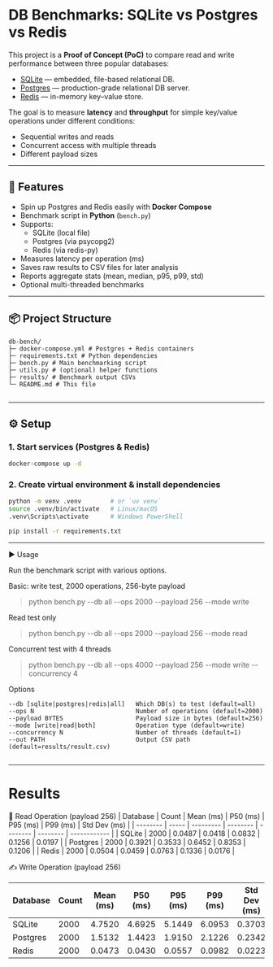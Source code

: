 # DB Benchmarks: SQLite vs Postgres vs Redis

This project is a **Proof of Concept (PoC)** to compare read and write performance between three popular databases:

- [SQLite](https://sqlite.org) — embedded, file-based relational DB.
- [Postgres](https://www.postgresql.org/) — production-grade relational DB server.
- [Redis](https://redis.io/) — in-memory key–value store.

The goal is to measure **latency** and **throughput** for simple key/value operations under different conditions:
- Sequential writes and reads
- Concurrent access with multiple threads
- Different payload sizes

---

## 🚀 Features
- Spin up Postgres and Redis easily with **Docker Compose**
- Benchmark script in **Python** (`bench.py`)
- Supports:
  - SQLite (local file)
  - Postgres (via psycopg2)
  - Redis (via redis-py)
- Measures latency per operation (ms)
- Saves raw results to CSV files for later analysis
- Reports aggregate stats (mean, median, p95, p99, std)
- Optional multi-threaded benchmarks

---

## 📦 Project Structure


```
db-bench/
├─ docker-compose.yml # Postgres + Redis containers
├─ requirements.txt # Python dependencies
├─ bench.py # Main benchmarking script
├─ utils.py # (optional) helper functions
├─ results/ # Benchmark output CSVs
└─ README.md # This file
```
```
```


---

## ⚙️ Setup

### 1. Start services (Postgres & Redis)

```bash
docker-compose up -d
```

### 2. Create virtual environment & install dependencies

```bash
python -m venv .venv        # or `uv venv`
source .venv/bin/activate   # Linux/macOS
.venv\Scripts\activate      # Windows PowerShell

pip install -r requirements.txt
```

---

▶️ Usage

Run the benchmark script with various options.

Basic: write test, 2000 operations, 256-byte payload

> python bench.py --db all --ops 2000 --payload 256 --mode write

Read test only

> python bench.py --db all --ops 2000 --payload 256 --mode read

Concurrent test with 4 threads

> python bench.py --db all --ops 4000 --payload 256 --mode write --concurrency 4


Options

```
--db [sqlite|postgres|redis|all]   Which DB(s) to test (default=all)
--ops N                            Number of operations (default=2000)
--payload BYTES                    Payload size in bytes (default=256)
--mode [write|read|both]           Operation type (default=write)
--concurrency N                    Number of threads (default=1)
--out PATH                         Output CSV path (default=results/result.csv)

```
```
```

---

# Results

📖 Read Operation (payload 256)
| Database | Count | Mean (ms) | P50 (ms) | P95 (ms) | P99 (ms) | Std Dev (ms) |
| -------- | ----- | --------- | -------- | -------- | -------- | ------------ |
| SQLite   | 2000  | 0.0487    | 0.0418   | 0.0832   | 0.1256   | 0.0197       |
| Postgres | 2000  | 0.3921    | 0.3533   | 0.6452   | 0.8353   | 0.1206       |
| Redis    | 2000  | 0.0504    | 0.0459   | 0.0763   | 0.1336   | 0.0176       |



✍️ Write Operation (payload 256)

| Database | Count | Mean (ms) | P50 (ms) | P95 (ms) | P99 (ms) | Std Dev (ms) |
| -------- | ----- | --------- | -------- | -------- | -------- | ------------ |
| SQLite   | 2000  | 4.7520    | 4.6925   | 5.1449   | 6.0953   | 0.3703       |
| Postgres | 2000  | 1.5132    | 1.4423   | 1.9150   | 2.1226   | 0.2342       |
| Redis    | 2000  | 0.0473    | 0.0430   | 0.0557   | 0.0982   | 0.0223       |

